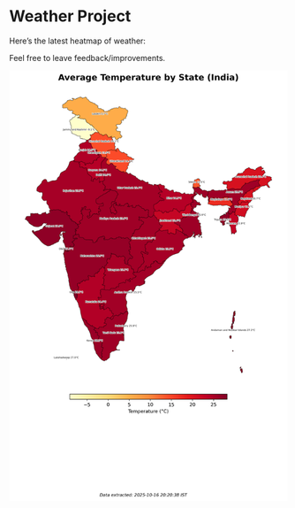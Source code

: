 # Weather Project

Here’s the latest heatmap of weather:

Feel free to leave feedback/improvements.

![India Heatmap](docs/assets/india_heatmap.png?v=F10640)
